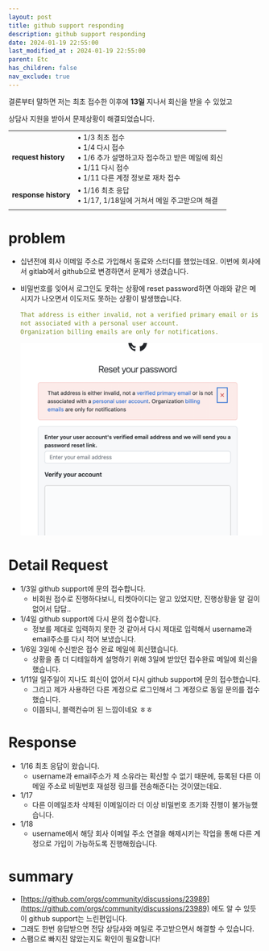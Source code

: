 ```yaml
---
layout: post
title: github support responding
description: github support responding
date: 2024-01-19 22:55:00
last_modified_at : 2024-01-19 22:55:00
parent: Etc
has_children: false
nav_exclude: true
---
```


결론부터 말하면 저는 최초 접수한 이후에 **13일** 지나서 회신을 받을 수 있었고 

상담사 지원을 받아서 문제상황이 해결되었습니다.


|   |   |
| -------- | ------- |
| **request history**  | • 1/3 최초 접수<br> • 1/4 다시 접수<br> • 1/6 추가 설명하고자 접수하고 받은 메일에 회신<br> • 1/11 다시 접수<br> • 1/11 다른 계정 정보로 재차 접수    |
| **response history** | • 1/16 최초 응답<br> • 1/17, 1/18일에 거쳐서 메일 주고받으며 해결     |
|   |   |


# problem

- 십년전에 회사 이메일 주소로 가입해서 동료와 스터디를 했었는데요. 이번에 회사에서 gitlab에서 github으로 변경하면서 문제가 생겼습니다.
- 비밀번호를 잊어서 로그인도 못하는 상황에 reset password하면 아래와 같은 메시지가 나오면서 이도저도 못하는 상황이 발생했습니다.
    
    ```yaml
    That address is either invalid, not a verified primary email or is 
    not associated with a personal user account. 
    Organization billing emails are only for notifications.
    ```

    ![github_support_responding.png](./img/github_support_responding.png)
    

# Detail Request

- 1/3일 github support에 문의 접수합니다.
    - 비회원 접수로 진행하다보니, 티켓아이디는 알고 있었지만, 진행상황을 알 길이 없어서 답답..
- 1/4일 github support에 다시 문의 접수합니다.
    - 정보를 제대로 입력하지 못한 것 같아서 다시 제대로 입력해서 username과 email주소를 다시 적어 보냈습니다.
- 1/6일 3일에 수신받은 접수 완료 메일에 회신했습니다.
    - 상황을 좀 더 디테일하게 설명하기 위해 3일에 받았던 접수완료 메일에 회신을 했습니다.
- 1/11일 일주일이 지나도 회신이 없어서 다시 github support에 문의 접수했습니다.
    - 그리고 제가 사용하던 다른 계정으로 로그인해서 그 계정으로 동일 문의를 접수했습니다.
    - 이쯤되니, 블랙컨슈머 된 느낌이네요 ㅎㅎ

# Response

- 1/16 최초 응답이 왔습니다.
    - username과 email주소가 제 소유라는 확신할 수 없기 때문에, 등록된 다른 이메일 주소로 비밀번호 재설정 링크를 전송해준다는 것이였는데요.
- 1/17
    - 다른 이메일조차 삭제된 이메일이라 더 이상 비밀번호 초기화 진행이 불가능했습니다.
- 1/18
    - username에서 해당 회사 이메일 주소 연결을 해제시키는 작업을 통해 다른 계정으로 가입이 가능하도록 진행해줬습니다.

# summary

- [https://github.com/orgs/community/discussions/23989](https://github.com/orgs/community/discussions/23989) 에도 알 수 있듯이 github support는 느린편입니다.
- 그래도 한번 응답받으면 전담 상담사와 메일로 주고받으면서 해결할 수 있습니다.
- 스팸으로 빠지진 않았는지도 확인이 필요합니다!